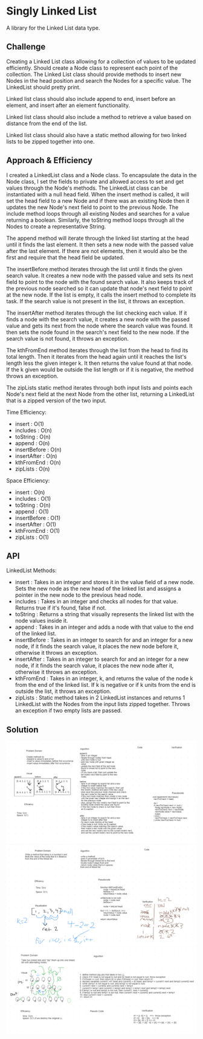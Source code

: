 # Singly Linked List

A library for the Linked List data type.

## Challenge

Creating a Linked List class allowing for a collection of values to be updated efficiently. Should create a Node class to represent each point of the collection. The Linked List class should provide methods to insert new Nodes in the head position and search the Nodes for a specific value. The LinkedList should pretty print.

Linked list class should also include append to end, insert before an element, and insert after an element functionality.

Linked list class should also include a method to retrieve a value based on distance from the end of the list.

Linked list class should also have a static method allowing for two linked lists to be zipped together into one.

## Approach & Efficiency

I created a LinkedList class and a Node class. To encapsulate the data in the Node class, I set the fields to private and allowed access to set and get values through the Node's methods. The LinkedList class can be instantiated with a null head field. When the insert method is called, it will set the head field to a new Node and if there was an existing Node then it updates the new Node's next field to point to the previous Node. The include method loops through all existing Nodes and searches for a value returning a boolean. Similarly, the toString method loops through all the Nodes to create a representative String.

The append method will iterate through the linked list starting at the head until it finds the last element. It then sets a new node with the passed value after the last element. If there are not elements, then it would also be the first and require that the head field be updated.

The insertBefore method iterates through the list until it finds the given search value. It creates a new node with the passed value and sets its next field to point to the node with the found search value. It also keeps track of the previous node searched so it can update that node's next field to point at the new node. If the list is empty, it calls the insert method to complete its task. If the search value is not present in the list, it throws an exception.

The insertAfter method iterates through the list checking each value. If it finds a node with the search value, it creates a new node with the passed value and gets its next from the node where the search value was found. It then sets the node found in the search's next field to the new node. If the search value is not found, it throws an exception.

The kthFromEnd method iterates through the list from the head to find its total length. Then it iterates from the head again until it reaches the list's length less the given integer k. It then returns the value found at that node. If the k given would be outside the list length or if it is negative, the method throws an exception.

The zipLists static method iterates through both input lists and points each Node's next field at the next Node from the other list, returning a LinkedList that is a zipped version of the two input.

Time Efficiency:
  - insert : O(1)
  - includes : O(n)
  - toString : O(n)
  - append : O(n)
  - insertBefore : O(n)
  - insertAfter : O(n)
  - kthFromEnd : O(n)
  - zipLists : O(n)

Space Efficiency:
  - insert : O(n)
  - includes : O(1)
  - toString : O(n)
  - append : O(1)
  - insertBefore : O(1)
  - insertAfter : O(1)
  - kthFromEnd : O(1)
  - zipLists : O(1)

## API

LinkedList Methods:
  - insert : Takes in an integer and stores it in the value field of a new node. Sets the new node as the new head of the linked list and assigns a pointer in the new node to the previous head node.
  - includes : Takes in an integer and checks all nodes for that value. Returns true if it's found, false if not.
  - toString : Returns a string that visually represents the linked list with the node values inside it.
  - append : Takes in an integer and adds a node with that value to the end of the linked list.
  - insertBefore : Takes in an integer to search for and an integer for a new node, if it finds the search value, it places the new node before it, otherwise it throws an exception.
  - insertAfter : Takes in an integer to search for and an integer for a new node, if it finds the search value, it places the new node after it, otherwise it throws an exception.
  - kthFromEnd : Takes in an integer, k, and returns the value of the node k from the end of the linked list. If k is negative or if k units from the end is outside the list, it throws an exception.
  - zipLists : Static method takes in 2 LinkedList instances and returns 1 LinkedList with the Nodes from the input lists zipped together. Throws an exception if two empty lists are passed.
  
## Solution

<img src="src/main/resources/whiteboard-ch-06.PNG">

<img src="src/main/resources/whiteboard-ch-07.PNG">

<img src="src/main/resources/whiteboard-ch-08.PNG">
